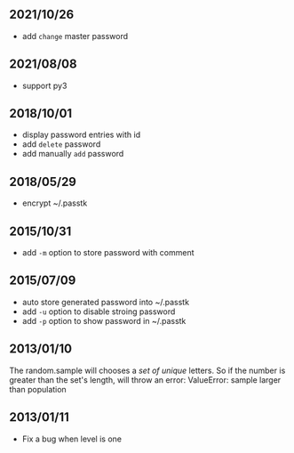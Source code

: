 ## 2021/10/26

* add `change` master password


## 2021/08/08

* support py3


## 2018/10/01

* display password entries with id
* add `delete` password
* add manually `add` password


## 2018/05/29

* encrypt ~/.passtk


## 2015/10/31

* add `-m` option to store password with comment


## 2015/07/09

* auto store generated password into ~/.passtk
* add `-u` option to disable stroing password
* add `-p` option to show password in ~/.passtk


## 2013/01/10

The random.sample will chooses a *set of unique* letters.
So if the number is greater than the set's length, will throw an error:
ValueError: sample larger than population


## 2013/01/11

* Fix a bug when level is one
